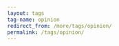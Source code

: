 ```yaml
---
layout: tags
tag-name: opinion
redirect_from: /more/tags/opinion/
permalink: /tags/opinion/
---
```

